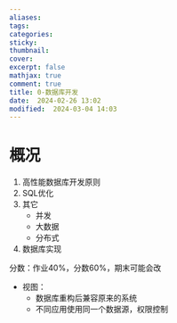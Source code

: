 ```yaml
---
aliases: 
tags: 
categories:
sticky:
thumbnail:
cover: 
excerpt: false
mathjax: true
comment: true
title: 0-数据库开发
date:  2024-02-26 13:02
modified:  2024-03-04 14:03
---
```


# 概况

1. 高性能数据库开发原则
2. SQL优化
3. 其它
	- 并发
	- 大数据
	- 分布式
4. 数据库实现

分数：作业40%，分数60%，期末可能会改

- 视图：
	- 数据库重构后兼容原来的系统
	- 不同应用使用同一个数据源，权限控制



